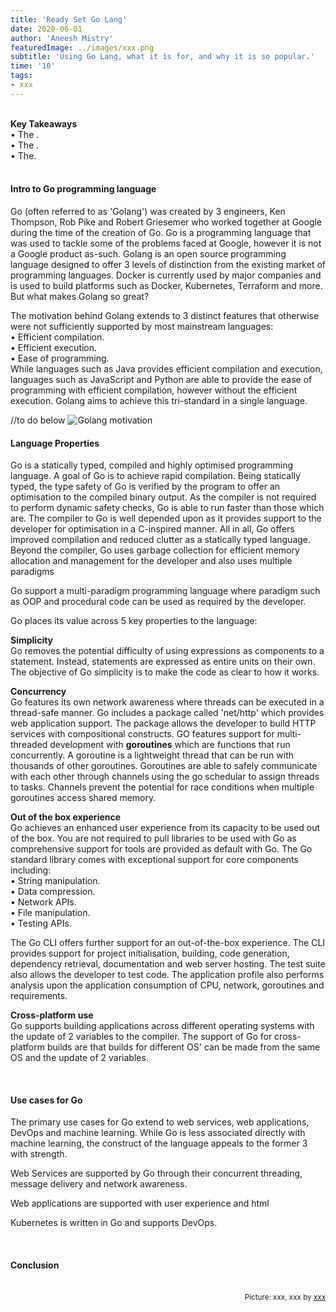 ```yaml
---
title: 'Ready Set Go Lang'
date: 2020-06-01
author: 'Aneesh Mistry'
featuredImage: ../images/xxx.png
subtitle: 'Using Go Lang, what it is for, and why it is so popular.'
time: '10'
tags:
- xxx
---
```

<br>
<strong>Key Takeaways</strong><br>
&#8226; The .<br>
&#8226; The .<br>
&#8226; The.<br>

<br>
<h4>Intro to Go programming language</h4>
<p>
Go (often referred to as 'Golang') was created by 3 engineers, Ken Thompson, Rob Pike and Robert Griesemer who worked together at Google during the time of the creation of Go.
Go is a programming language that was used to tackle some of the problems faced at Google, however it is not a Google product as-such.
Golang is an open source programming language designed to offer 3 levels of distinction from the existing market of programming languages.
Docker is currently used by major companies and is used to build platforms such as Docker, Kubernetes, Terraform and more. But what makes Golang so great?
</p>
<p>
The motivation behind Golang extends to 3 distinct features that otherwise were not sufficiently supported by most mainstream languages:<br>
&#8226; Efficient compilation.<br>
&#8226; Efficient execution.<br>
&#8226; Ease of programming.<br>
While languages such as Java provides efficient compilation and execution, languages such as JavaScript and Python are able to provide the ease of programming with efficient compilation, however without the efficient execution. 
Golang aims to achieve this tri-standard in a single language.

//to do below
![Golang motivation](../images/033_golangPie.png)

</p>

<h4>Language Properties</h4>
<p>
Go is a statically typed, compiled and highly optimised programming language. 
A goal of Go is to achieve rapid compilation. 
Being statically typed, the type safety of Go is verified by the program to offer an optimisation to the compiled binary output. 
As the compiler is not required to perform dynamic safety checks, Go is able to run faster than those which are.
The compiler to Go is well depended upon as it provides support to the developer for optimisation in a C-inspired manner.
All in all, Go offers improved compilation and reduced clutter as a statically typed language.
Beyond the compiler, Go uses garbage collection for efficient memory allocation and management for the developer and also uses multiple paradigms 
</p>
<p>
Go support a multi-paradigm programming language where paradigm such as OOP and procedural code can be used as required by the developer.
</p>
<p>
Go places its value across 5 key properties to the language:<br>
</p>
<p>
<strong>Simplicity</strong><br>
Go removes the potential difficulty of using expressions as components to a statement. Instead, statements are expressed as entire units on their own.
The objective of Go simplicity is to make the code as clear to how it works.

</p>
<p>
<strong>Concurrency</strong><br>
Go features its own network awareness where threads can be executed in a thread-safe manner. Go includes a package called 'net/http' which provides web application support.
The package allows the developer to build HTTP services with compositional constructs. 
GO features support for multi-threaded development with <strong>goroutines</strong> which are functions that run concurrently. A goroutine is a lightweight thread that can be run with 
thousands of other goroutines.
Goroutines are able to safely communicate with each other through channels using the go schedular to assign threads to tasks. Channels prevent the potential for race conditions when multiple 
goroutines access shared memory. 
</p>
<p>
<strong>Out of the box experience</strong><br>
Go achieves an enhanced user experience from its capacity to be used out of the box. 
You are not required to pull libraries to be used with Go as comprehensive support for tools are provided as default with Go. 
The Go standard library comes with exceptional support for core components including:<br>
&#8226; String manipulation.<br>
&#8226; Data compression.<br>
&#8226; Network APIs.<br>
&#8226; File manipulation.<br>
&#8226; Testing APIs.<br>
</p>
<p>
The Go CLI offers further support for an out-of-the-box experience. The CLI provides support for project initialisation, building, code generation, dependency retrieval, documentation and web server hosting. The test suite also allows the developer to test code. The application profile also performs analysis upon the application consumption of CPU, network, goroutines and requirements. 
</p>
<p>
<strong>Cross-platform use</strong><br>
Go supports building applications across different operating systems with the update of 2 variables to the compiler. 
The support of Go for cross-platform builds are that builds for different OS' can be made from the same OS and the update of 2 variables. 
</p>

<br>
<h4>Use cases for Go</h4>
<p>
The primary use cases for Go extend to web services, web applications, DevOps and machine learning. 
While Go is less associated directly with machine learning, the construct of the language appeals to the former 3 with strength.
</p>
<p>
Web Services are supported by Go through their concurrent threading, message delivery and network awareness.
</p>
<p>
Web applications are supported with user experience and html
</p>
<p>
Kubernetes is written in Go and supports DevOps. 
</p>

<br>
<h4>Conclusion</h4>
<p>


</p>

<br>
<small style="float: right;" >Picture: xxx, xxx by <a target="_blank" href="https://unsplash.com/@xxx">xxx</small></a><br>